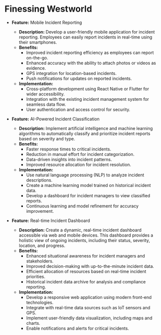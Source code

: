 # Finessing Westworld



- **Feature:** Mobile Incident Reporting
  - **Description:** Develop a user-friendly mobile application for incident reporting. Employees can easily report incidents in real-time using their smartphones.
  - **Benefits:** 
    - Improved incident reporting efficiency as employees can report on-the-go.
    - Enhanced accuracy with the ability to attach photos or videos as evidence.
    - GPS integration for location-based incidents.
    - Push notifications for updates on reported incidents.
  - **Implementation:** 
    - Cross-platform development using React Native or Flutter for wider accessibility.
    - Integration with the existing incident management system for seamless data flow.
    - User authentication and access control for security.

- **Feature:** AI-Powered Incident Classification
  - **Description:** Implement artificial intelligence and machine learning algorithms to automatically classify and prioritize incident reports based on severity and type.
  - **Benefits:** 
    - Faster response times to critical incidents.
    - Reduction in manual effort for incident categorization.
    - Data-driven insights into incident patterns.
    - Improved resource allocation for incident resolution.
  - **Implementation:** 
    - Use natural language processing (NLP) to analyze incident descriptions.
    - Create a machine learning model trained on historical incident data.
    - Develop a dashboard for incident managers to view classified reports.
    - Continuous learning and model refinement for accuracy improvement.

- **Feature:** Real-time Incident Dashboard
  - **Description:** Create a dynamic, real-time incident dashboard accessible via web and mobile devices. This dashboard provides a holistic view of ongoing incidents, including their status, severity, location, and progress.
  - **Benefits:** 
    - Enhanced situational awareness for incident managers and stakeholders.
    - Improved decision-making with up-to-the-minute incident data.
    - Efficient allocation of resources based on real-time incident priorities.
    - Historical incident data archive for analysis and compliance reporting.
  - **Implementation:** 
    - Develop a responsive web application using modern front-end technologies.
    - Integrate with real-time data sources such as IoT sensors and GPS.
    - Implement user-friendly data visualization, including maps and charts.
    - Enable notifications and alerts for critical incidents.